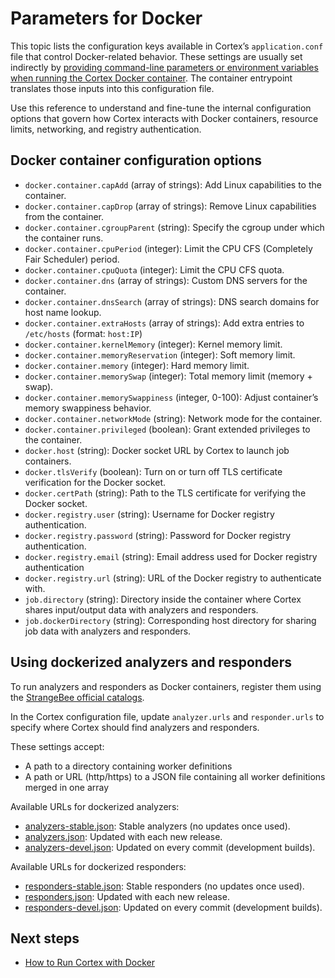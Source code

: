 # Parameters for Docker

This topic lists the configuration keys available in Cortex’s `application.conf` file that control Docker-related behavior. These settings are usually set indirectly by [providing command-line parameters or environment variables when running the Cortex Docker container](run-cortex-with-docker.md#customizing-cortex-docker-image-behavior). The container entrypoint translates those inputs into this configuration file.

Use this reference to understand and fine-tune the internal configuration options that govern how Cortex interacts with Docker containers, resource limits, networking, and registry authentication.

## Docker container configuration options

* `docker.container.capAdd` (array of strings): Add Linux capabilities to the container.
* `docker.container.capDrop` (array of strings): Remove Linux capabilities from the container.
* `docker.container.cgroupParent` (string): Specify the cgroup under which the container runs.
* `docker.container.cpuPeriod` (integer): Limit the CPU CFS (Completely Fair Scheduler) period.
* `docker.container.cpuQuota` (integer): Limit the CPU CFS quota.
* `docker.container.dns` (array of strings): Custom DNS servers for the container.
* `docker.container.dnsSearch` (array of strings): DNS search domains for host name lookup.
* `docker.container.extraHosts` (array of strings): Add extra entries to `/etc/hosts` (format: `host:IP`)
* `docker.container.kernelMemory` (integer): Kernel memory limit.
* `docker.container.memoryReservation` (integer): Soft memory limit.
* `docker.container.memory` (integer): Hard memory limit.
* `docker.container.memorySwap` (integer): Total memory limit (memory + swap).
* `docker.container.memorySwappiness` (integer, 0-100): Adjust container’s memory swappiness behavior.
* `docker.container.networkMode` (string): Network mode for the container.
* `docker.container.privileged` (boolean): Grant extended privileges to the container.
* `docker.host` (string): Docker socket URL by Cortex to launch job containers.
* `docker.tlsVerify` (boolean): Turn on or turn off TLS certificate verification for the Docker socket.
* `docker.certPath` (string): Path to the TLS certificate for verifying the Docker socket.
* `docker.registry.user` (string): Username for Docker registry authentication.
* `docker.registry.password` (string): Password for Docker registry authentication.
* `docker.registry.email` (string): Email address used for Docker registry authentication
* `docker.registry.url` (string): URL of the Docker registry to authenticate with.
* `job.directory` (string): Directory inside the container where Cortex shares input/output data with analyzers and responders.
* `job.dockerDirectory` (string): Corresponding host directory for sharing job data with analyzers and responders.

## Using dockerized analyzers and responders

To run analyzers and responders as Docker containers, register them using the [StrangeBee official catalogs](https://github.com/TheHive-Project/Cortex/tree/master/docker/cortex).

In the Cortex configuration file, update `analyzer.urls` and `responder.urls` to specify where Cortex should find analyzers and responders. 

These settings accept:

* A path to a directory containing worker definitions
* A path or URL (http/https) to a JSON file containing all worker definitions merged in one array

Available URLs for dockerized analyzers:

* [analyzers-stable.json](https://download.thehive-project.org/analyzers-stable.json): Stable analyzers (no updates once used).
* [analyzers.json](https://download.thehive-project.org/analyzers.json): Updated with each new release.
* [analyzers-devel.json](https://download.thehive-project.org/analyzers-devel.json): Updated on every commit (development builds).

Available URLs for dockerized responders:

* [responders-stable.json](https://download.thehive-project.org/responders-stable.json): Stable responders (no updates once used).
* [responders.json](https://download.thehive-project.org/responders.json): Updated with each new release.
* [responders-devel.json](https://download.thehive-project.org/responders-devel.json): Updated on every commit (development builds).

<h2>Next steps</h2>

* [How to Run Cortex with Docker](run-cortex-with-docker.md)